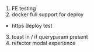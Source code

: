 

1. FE testing
2. docker full support for deploy
- https deploy test
3. toast in / if queryparam present
4. refactor modal experience